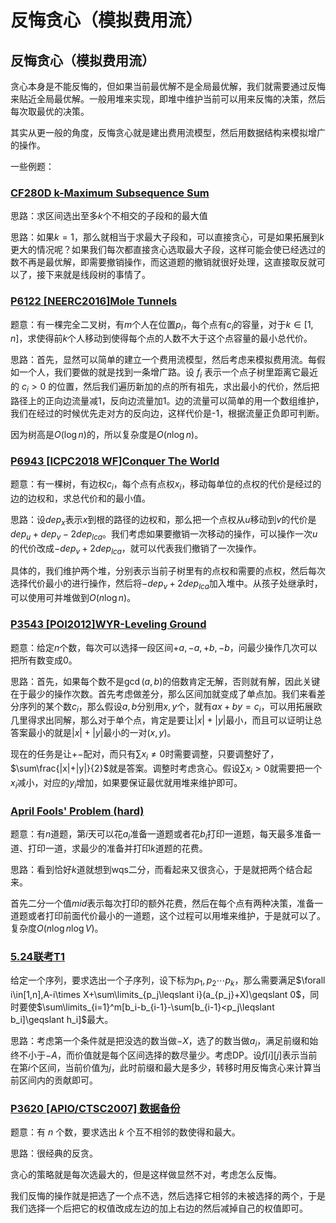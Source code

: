 # 反悔贪心（模拟费用流）


<h2 id="反悔贪心模拟费用流">反悔贪心（模拟费用流）</h2>

贪心本身是不能反悔的，但如果当前最优解不是全局最优解，我们就需要通过反悔来贴近全局最优解。一般用堆来实现，即堆中维护当前可以用来反悔的决策，然后每次取最优的决策。

其实从更一般的角度，反悔贪心就是建出费用流模型，然后用数据结构来模拟增广的操作。

一些例题：

<h3 id="cf280d-k-maximum-subsequence-sum"><a href="https://www.luogu.com.cn/problem/CF280D" target="_blank" rel="noopener nofollow">CF280D k-Maximum Subsequence Sum</a></h3>

思路：求区间选出至多$k$个不相交的子段和的最大值

思路：如果$k=1$，那么就相当于求最大子段和，可以直接贪心，可是如果拓展到$k$更大的情况呢？如果我们每次都直接贪心选取最大子段，这样可能会使已经选过的数不再是最优解，即需要撤销操作，而这道题的撤销就很好处理，这直接取反就可以了，接下来就是线段树的事情了。

<h3 id="p6122-neerc2016mole-tunnels"><a href="https://www.luogu.com.cn/problem/P6122" target="_blank" rel="noopener nofollow">P6122 [NEERC2016]Mole Tunnels</a></h3>

题意：有一棵完全二叉树，有$m$个人在位置$p_i$，每个点有$c_i$的容量，对于$k\in[1,n]$，求使得前$k$个人移动到使得每个点的人数不大于这个点容量的最小总代价。

思路：首先，显然可以简单的建立一个费用流模型，然后考虑来模拟费用流。每假如一个人，我们要做的就是找到一条增广路。设 $f_i$ 表示一个点子树里距离它最近的 $c_i>0$ 的位置，然后我们遍历新加的点的所有祖先，求出最小的代价，然后把路径上的正向边流量减1，反向边流量加1。边的流量可以简单的用一个数组维护，我们在经过的时候优先走对方的反向边，这样代价是-1，根据流量正负即可判断。

因为树高是$O(\log n)$的，所以复杂度是$O(n\log n)$。

<h3 id="p6943-icpc2018-wfconquer-the-world"><a href="https://www.luogu.com.cn/problem/P6943" target="_blank" rel="noopener nofollow">P6943 [ICPC2018 WF]Conquer The World</a></h3>

题意：有一棵树，有边权$c_i$，每个点有点权$x_i$，移动每单位的点权的代价是经过的边的边权和，求总代价和的最小值。

思路：设$dep_x$表示$x$到根的路径的边权和，那么把一个点权从$u$移动到$v$的代价是$dep_u+dep_v-2dep_{lca}$。我们考虑如果要撤销一次移动的操作，可以操作一次$u$的代价改成$-dep_v+2dep_{lca}$，就可以代表我们撤销了一次操作。

具体的，我们维护两个堆，分别表示当前子树里有的点权和需要的点权，然后每次选择代价最小的进行操作，然后将$-dep_v+2dep_{lca}$加入堆中。从孩子处继承时，可以使用可并堆做到$O(n\log n)$。

<h3 id="p3543-poi2012wyr-leveling-ground"><a href="https://www.luogu.com.cn/problem/P3543" target="_blank" rel="noopener nofollow">P3543 [POI2012]WYR-Leveling Ground</a></h3>

题意：给定$n$个数，每次可以选择一段区间$+a,-a,+b,-b$，问最少操作几次可以把所有数变成0。

思路：首先，如果每个数不是$\gcd(a,b)$的倍数肯定无解，否则就有解，因此关键在于最少的操作次数。首先考虑做差分，那么区间加就变成了单点加。我们来看差分序列的某个数$c_i$，那么假设$a,b$分别用$x,y$个，就有$ax+by=c_i$，可以用拓展欧几里得求出同解，那么对于单个点，肯定是要让$|x|+|y|$最小，而且可以证明让总答案最小的就是$|x|+|y|$最小的一对$(x,y)$。

现在的任务是让$+-$配对，而只有$\sum x_i\ne 0$时需要调整，只要调整好了，$\sum\frac{|x|+|y|}{2}$就是答案。调整时考虑贪心。假设$\sum x_i>0$就需要把一个$x_i$减小，对应的$y_i$增加，如果要保证最优就用堆来维护即可。

<h3 id="april-fools-problem-hard"><a href="https://www.luogu.com.cn/problem/CF802O" target="_blank" rel="noopener nofollow">April Fools' Problem (hard)</a></h3>

题意：有$n$道题，第$i$天可以花$a_i$准备一道题或者花$b_i$打印一道题，每天最多准备一道、打印一道，求最少的准备并打印$k$道题的花费。

思路：看到恰好$k$道就想到wqs二分，而看起来又很贪心，于是就把两个结合起来。

首先二分一个值$mid$表示每次打印的额外花费，然后在每个点有两种决策，准备一道题或者打印前面代价最小的一道题，这个过程可以用堆来维护，于是就可以了。复杂度$O(n\log n\log V)$。

<h3 id="524联考t1"><a href="https://sy.hhwdd.com/new/ViewGProblem.page?gpid=Ddaie" target="_blank" rel="noopener nofollow">5.24联考T1</a></h3>

给定一个序列，要求选出一个子序列，设下标为$p_1,p_2\cdots p_k$，那么需要满足$\forall i\in[1,n],A-i\times X+\sum\limits_{p_j\leqslant i}(a_{p_j}+X)\geqslant 0$，同时要使$\sum\limits_{i=1}^m[b_i-b_{i-1}-\sum[b_{i-1}<p_j\leqslant b_i]\geqslant h_i]$最大。

思路：考虑第一个条件就是把没选的数当做$-X$，选了的数当做$a_i$，满足前缀和始终不小于$-A$，而价值就是每个区间选择的数尽量少。考虑DP。设$f[i][j]$表示当前在第$i$个区间，当前价值为$j$，此时前缀和最大是多少，转移时用反悔贪心来计算当前区间内的贡献即可。

<h3 id="p3620-apioctsc2007-数据备份"><a href="https://www.luogu.com.cn/problem/P3620" target="_blank" rel="noopener nofollow">P3620 [APIO/CTSC2007] 数据备份</a></h3>

题意：有 $n$ 个数，要求选出 $k$ 个互不相邻的数使得和最大。

思路：很经典的反贪。

贪心的策略就是每次选最大的，但是这样做显然不对，考虑怎么反悔。

我们反悔的操作就是把选了一个点不选，然后选择它相邻的未被选择的两个，于是我们选择一个后把它的权值改成左边的加上右边的然后减掉自己的权值即可。

